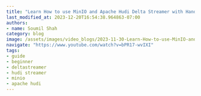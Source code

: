 ```yaml
---
title: "Learn How to use MinIO and Apache Hudi Delta Streamer with Hands on Lab #9"
last_modified_at: 2023-12-20T16:54:38.964863-07:00
authors:
- name: Soumil Shah
category: blog
image: /assets/images/video_blogs/2023-11-30-Learn-How-to-use-MinIO-and-Apache-Hudi-DeltaStreamer-with-Hands-on-Lab-9.png
navigate: "https://www.youtube.com/watch?v=bPR17-wvIXI"
tags:
- guide
- beginner
- deltastreamer
- hudi streamer
- minio
- apache hudi
---
```


